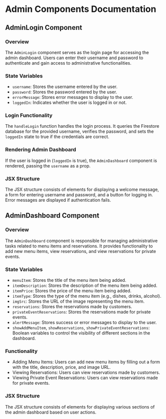 # Admin Components Documentation

## AdminLogin Component

### Overview

The `AdminLogin` component serves as the login page for accessing the admin dashboard. Users can enter their username and password to authenticate and gain access to administrative functionalities.

### State Variables

- `username`: Stores the username entered by the user.
- `password`: Stores the password entered by the user.
- `errorMessage`: Stores error messages to display to the user.
- `loggedIn`: Indicates whether the user is logged in or not.

### Login Functionality

The `handleLogin` function handles the login process. It queries the Firestore database for the provided username, verifies the password, and sets the `loggedIn` state to true if the credentials are correct.

### Rendering Admin Dashboard

If the user is logged in (`loggedIn` is true), the `AdminDashboard` component is rendered, passing the `username` as a prop.

### JSX Structure

The JSX structure consists of elements for displaying a welcome message, a form for entering username and password, and a button for logging in. Error messages are displayed if authentication fails.

## AdminDashboard Component

### Overview

The `AdminDashboard` component is responsible for managing administrative tasks related to menu items and reservations. It provides functionality to add new menu items, view reservations, and view reservations for private events.

### State Variables

- `menuItem`: Stores the title of the menu item being added.
- `itemDescription`: Stores the description of the menu item being added.
- `itemPrice`: Stores the price of the menu item being added.
- `itemType`: Stores the type of the menu item (e.g., dishes, drinks, alcohol).
- `imgSrc`: Stores the URL of the image representing the menu item.
- `reservations`: Stores the reservations made by customers.
- `privateEventReservations`: Stores the reservations made for private events.
- `alertMessage`: Stores success or error messages to display to the user.
- `showAddMenuItem`, `showReservations`, `showPrivateEventReservations`: Boolean variables to control the visibility of different sections in the dashboard.

### Functionality

- Adding Menu Items: Users can add new menu items by filling out a form with the title, description, price, and image URL.
- Viewing Reservations: Users can view reservations made by customers.
- Viewing Private Event Reservations: Users can view reservations made for private events.

### JSX Structure

The JSX structure consists of elements for displaying various sections of the admin dashboard based on user actions.

